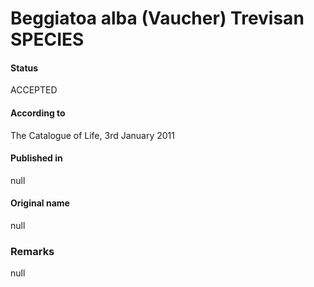 # Beggiatoa alba (Vaucher) Trevisan SPECIES

#### Status
ACCEPTED

#### According to
The Catalogue of Life, 3rd January 2011

#### Published in
null

#### Original name
null

### Remarks
null
